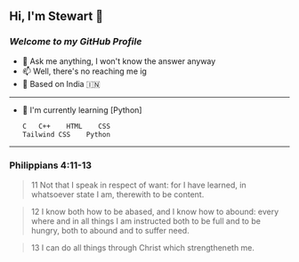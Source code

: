 ## Hi, I'm Stewart 👋
### _Welcome to my GitHub Profile_

- 💬 Ask me anything, I won't know the answer anyway
- 📫 Well, there's no reaching me ig
- 📌 Based on India 🇮🇳
---
- 🌱 I'm currently learning [Python]

    ```sh
    C   C++    HTML    CSS
    Tailwind CSS    Python
    ```
---
### Philippians 4:11-13 
>11 Not that I speak in respect of want: for I have learned, in whatsoever state I am, therewith to be content.

>12 I know both how to be abased, and I know how to abound: every where and in all things I am instructed 
both to be full and to be hungry, both to abound and to suffer need.

>13 I can do all things through Christ which strengtheneth me.
